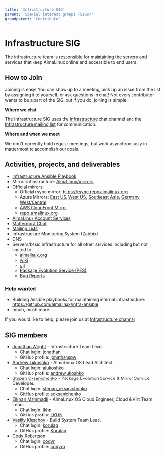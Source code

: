 ```yaml
---
title: 'Infrastructure SIG'
parent: 'Special interest groups (SIGs)'
grandparent: 'Contribute'
---
```


<Breadcrumbs />

# Infrastructure SIG

The infrastructure team is responsible for maintaining the servers and services that keep AlmaLinux online and accessible to end users.

## How to Join

Joining is easy! You can show up to a meeting, pick up an issue from the list by assigning it to yourself, or ask questions in chat! Not every contributor wants to be a part of the SIG, but if you do, joining is simple. 

**Where we chat**

The Infrastructure SIG uses the [Infrastructure](https://chat.almalinux.org/almalinux/channels/infrastructure) chat channel and the [Infrastructure mailing list](https://lists.almalinux.org/mailman3/lists/infra.lists.almalinux.org/) for communication.

**Where and when we meet**

We don't currently hold regular meetings, but work asynchronously in mattermost to accomplish our goals. 

## Activities, projects, and deliverables

* [Infrastructure Ansible Playbook](https://github.com/almalinux/infra-ansible)
* Mirror infrastructure: [AlmaLinux/mirrors](https://github.com/AlmaLinux/mirrors)
* Official mirrors:
  * Official rsync mirror: https://rsync.repo.almalinux.org
  * Azure Mirrors: 
[East US](https://github.com/AlmaLinux/mirrors/blob/master/mirrors.d/eastus.azure.repo.almalinux.org.yml),
[West US](https://github.com/AlmaLinux/mirrors/blob/master/mirrors.d/westus2.azure.repo.almalinux.org.yml),
[Southeast Asia](https://github.com/AlmaLinux/mirrors/blob/master/mirrors.d/southeastasia.azure.repo.almalinux.org.yml),
[Germany West/Central](https://github.com/AlmaLinux/mirrors/blob/master/mirrors.d/germanywestcentral.azure.repo.almalinux.org.yml)
  * [AWS CloudFront Mirror](https://github.com/AlmaLinux/mirrors/blob/master/mirrors.d/aws.repo.almalinux.org.yml)
  * [repo.almalinux.org](https://github.com/AlmaLinux/mirrors/blob/master/mirrors.d/repo.almalinux.org.yml)
* [AlmaLinux Account Services](https://accounts.almalinux.org)
* [Mattermost Chat](https://chat.almalinux.org)
* [Mailing Lists](https://lists.almalinux.org)
* Infrastructure Monitoring System (Zabbix)
* DNS
* Servers/basic infrastructure for all other services including but not limited to:
  * [almalinux.org](https://almalinux.org)
  * [wiki](https://wiki.almalinux.org)
  * [git](https://git.almalinux.org)
  * [Package Evolution Service (PES)](https://pes.almalinux.org)
  * [Bug Reports](https://bugs.almalinux.org)


### Help wanted

* Building Ansible playbooks for maintaining internal infrastructure: https://github.com/almalinux/infra-ansible
* much, much more.

If you would like to help, please join us at [Infrastructure channel](https://chat.almalinux.org/almalinux/channels/infrastructure) 

## SIG members

* [Jonathan Wright](mailto:jonathan@almalinux.org) - Infrastructure Team Lead.
  * Chat login: [jonathan](https://chat.almalinux.org/almalinux/messages/@jonathan)
  * GitHub profile: [jonathanspw](https://github.com/jonathanspw)
* [Andrew Lukoshko](mailto:alukoshko@almalinux.org) - AlmaLinux OS Lead Architect.
  * Chat login: [alukoshko](https://chat.almalinux.org/almalinux/messages/@alukoshko)
  * GitHub profile: [andrewlukoshko](https://github.com/andrewlukoshko)
* [Stepan Oksanichenko](mailto:soksanichenko@cloudlinux.com) - Package Evolution Service & Mirror Service Developer.
  * Chat login: [stepan_oksanichenko](https://chat.almalinux.org/almalinux/messages/@stepan_oksanichenko)
  * GitHub profile: [soksanichenko](https://github.com/soksanichenko)
* [Elkhan Mammadli](mailto:elkhan@almalinux.org) - AlmaLinux OS Cloud Engineer, Cloud & Virt Team Lead.
  * Chat login: [lkhn](https://chat.almalinux.org/almalinux/messages/@lkhn)
  * GitHub profile: [LKHN](https://github.com/LKHN)
* [Vasiliy Kleschov](mailto:vkleschov@almalinux.org) - Build System Team Lead.
  * Chat login: [korulag](https://chat.almalinux.org/almalinux/messages/@korulag)
  * GitHub profile: [Korulag](https://github.com/Korulag)
* [Cody Robertson](mailto:crobertson@almalinux.org)
  * Chat login: [codyr](https://chat.almalinux.org/almalinux/messages/@codyr)
  * GitHub profile: [codyro](https://github.com/codyro)
